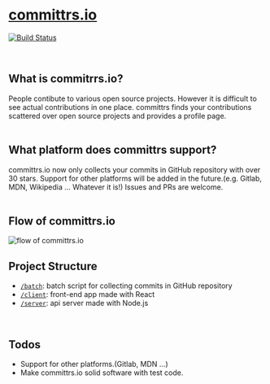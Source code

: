 # [committrs.io](https://committrs.io)
[![Build Status](https://travis-ci.com/soonoo/committrs.svg?branch=master)](https://travis-ci.com/soonoo/committrs)

<br />

## What is commitrrs.io?
People contibute to various open source projects. However it is difficult to see actual contributions in one place. committrs finds your contributions scattered over open source projects and provides a profile page.  
 <br />
## What platform does committrs support?
committrs.io now only collects your commits in GitHub repository with over 30 stars. Support for other platforms will be added in the future.(e.g. Gitlab, MDN, Wikipedia ... Whatever it is!) Issues and PRs are welcome.  
 <br />
## Flow of committrs.io
![flow of committrs.io](https://raw.githubusercontent.com/soonoo/committrs.io/master/app-flow.png)
 <br />
## Project Structure  
- [`/batch`](https://github.com/soonoo/committrs.io/tree/master/batch): batch script for collecting commits in GitHub repository  
- [`/client`](https://github.com/soonoo/committrs.io/tree/master/client): front-end app made with React
- [`/server`](https://github.com/soonoo/committrs.io/tree/master/server): api server made with Node.js  

<br />

## Todos
- Support for other platforms.(Gitlab, MDN ...)
- Make committrs.io solid software with test code.

